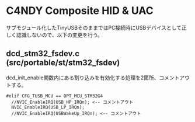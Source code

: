 # C4NDY Composite HID & UAC

サブモジュール化したTinyUSBそのままではPC接続時にUSBデバイスとして正しく認識しないので、以下の変更を行う。

## dcd_stm32_fsdev.c (src/portable/st/stm32_fsdev)
dcd_init_enable関数内にある割り込みを有効化する処理を2箇所、コメントアウトする。

```
#elif CFG_TUSB_MCU == OPT_MCU_STM32G4
  //NVIC_EnableIRQ(USB_HP_IRQn); <-- コメントアウト
  NVIC_EnableIRQ(USB_LP_IRQn);
  //NVIC_EnableIRQ(USBWakeUp_IRQn); <-- コメントアウト
```
